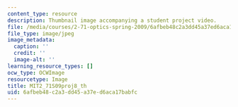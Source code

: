 ```yaml
---
content_type: resource
description: Thumbnail image accompanying a student project video.
file: /media/courses/2-71-optics-spring-2009/6afbeb48c2a3dd45a37ed6aca17babfc_MIT2_71S09proj8_th.jpg
file_type: image/jpeg
image_metadata:
  caption: ''
  credit: ''
  image-alt: ''
learning_resource_types: []
ocw_type: OCWImage
resourcetype: Image
title: MIT2_71S09proj8_th
uid: 6afbeb48-c2a3-dd45-a37e-d6aca17babfc
---
```

